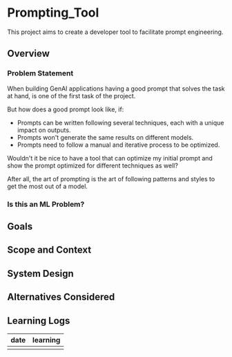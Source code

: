 # Prompting_Tool

This project aims to create a developer tool to facilitate prompt engineering.

## Overview

### Problem Statement

When building GenAI applications having a good prompt that solves the task at hand, is one of the first task of the project.

But how does a good prompt look like, if:
- Prompts can be written following several techniques, each with a unique impact on outputs.
- Prompts won't generate the same results on different models.
- Prompts need to follow a manual and iterative process to be optimized.

Wouldn't it be nice to have a tool that can optimize my initial prompt and show the prompt optimized for different techniques as well?

After all, the art of prompting is the art of following patterns and styles to get the most out of a model.

### Is this an ML Problem?

## Goals

## Scope and Context

## System Design

## Alternatives Considered

## Learning Logs

| date | learning |
| ---- | -------- |
|      |          |
